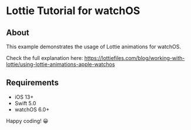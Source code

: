 # Lottie Tutorial for watchOS

## About

This example demonstrates the usage of Lottie animations for watchOS.

Check the full explanation here: https://lottiefiles.com/blog/working-with-lottie/using-lottie-animations-apple-watchos

## Requirements

- iOS 13+
- Swift 5.0
- watchOS 6.0+

Happy coding! 😀
